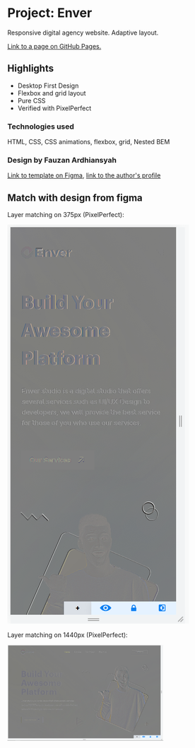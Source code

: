 # Project: Enver

Responsive digital agency website. Adaptive layout.

[Link to a page on GitHub Pages.](https://irina-tim.github.io/enver/index.html)

## Highlights

- Desktop First Design
- Flexbox and grid layout
- Pure CSS
- Verified with PixelPerfect

### Technologies used

HTML, CSS, СSS animations, flexbox, grid, Nested BEM

### Design by Fauzan Ardhiansyah

[Link to template on Figma](https://www.figma.com/community/file/1058842196634115002), [link to the author's profile](https://www.figma.com/@ozanardhi)

## Match with design from figma

Layer matching on 375px (PixelPerfect):

<img src="https://github.com/irina-tim/enver/blob/master/images/pixelPerfect375px.png?raw=true" alt="Pixel Perfect on 375px" style="height: 30%">

Layer matching on 1440px (PixelPerfect):

<img src="https://github.com/irina-tim/enver/blob/master/images/pixelPerfect1440px.png?raw=true" alt="Pixel Perfect on 1440px" style="width: 70%">
